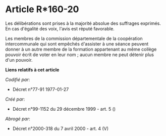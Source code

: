 # Article R*160-20

Les délibérations sont prises à la majorité absolue des suffrages exprimés. En cas d'égalité des voix, l'avis est réputé
favorable.

Les membres de la commission départementale de la coopération intercommunale qui sont empêchés d'assister à une séance
peuvent donner à un autre membre de la formation appartenant au même collège pouvoir écrit de voter en leur nom ; aucun
membre ne peut détenir plus d'un pouvoir.

**Liens relatifs à cet article**

_Codifié par_:

  - Décret n°77-91 1977-01-27

_Créé par_:

  - Décret n°99-1152 du 29 décembre 1999 - art. 5 ()

_Abrogé par_:

  - Décret n°2000-318 du 7 avril 2000 - art. 4 (V)
